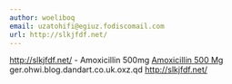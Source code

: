 ```yaml
---
author: woeliboq
email: uzatohifi@egiuz.fodiscomail.com
url: http://slkjfdf.net/
---
```


http://slkjfdf.net/ - Amoxicillin 500mg <a href="http://slkjfdf.net/">Amoxicillin 500 Mg</a> ger.ohwi.blog.dandart.co.uk.oxz.qd http://slkjfdf.net/